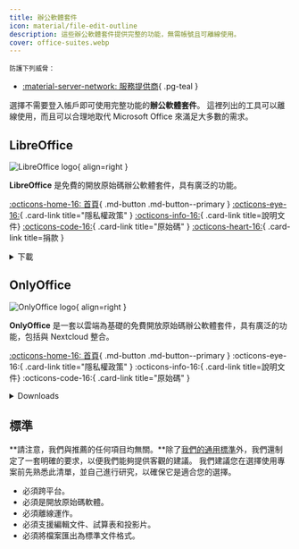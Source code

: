 ```yaml
---
title: 辦公軟體套件
icon: material/file-edit-outline
description: 這些辦公軟體套件提供完整的功能，無需帳號且可離線使用。
cover: office-suites.webp
---
```


<small>防護下列威脅：</small>

- [:material-server-network: 服務提供商](basics/common-threats.md#privacy-from-service-providers){ .pg-teal }

選擇不需要登入帳戶即可使用完整功能的**辦公軟體套件**。 這裡列出的工具可以離線使用，而且可以合理地取代 Microsoft Office 來滿足大多數的需求。

## LibreOffice

<div class="admonition recommendation" markdown>

![LibreOffice logo](assets/img/office-suites/libreoffice.svg){ align=right }

**LibreOffice** 是免費的開放原始碼辦公軟體套件，具有廣泛的功能。

[:octicons-home-16: 首頁](https://libreoffice.org){ .md-button .md-button--primary }
[:octicons-eye-16:](https://libreoffice.org/about-us/privacy/privacy-policy-en){ .card-link title="隱私權政策" }
[:octicons-info-16:](https://documentation.libreoffice.org/en/english-documentation){ .card-link title=說明文件}
[:octicons-code-16:](https://libreoffice.org/about-us/source-code){ .card-link title="原始碼" }
[:octicons-heart-16:](https://libreoffice.org/donate){ .card-link title=捐款 }

<details class="downloads" markdown>
<summary>下載</summary>

- [:simple-googleplay: Google Play](https://libreoffice.org/download/android-and-ios)
- [:simple-appstore: App Store](https://libreoffice.org/download/android-and-ios)
- [:fontawesome-brands-windows: Windows](https://libreoffice.org/download/download)
- [:simple-apple: macOS](https://libreoffice.org/download/download)
- [:simple-linux: Linux](https://libreoffice.org/download/download)
- [:simple-flathub: Flathub](https://flathub.org/apps/details/org.libreoffice.LibreOffice)

</details>

</div>

## OnlyOffice

<div class="admonition recommendation" markdown>

![OnlyOffice logo](assets/img/office-suites/onlyoffice.svg){ align=right }

**OnlyOffice** 是一套以雲端為基礎的免費開放原始碼辦公軟體套件，具有廣泛的功能，包括與 Nextcloud 整合。

[:octicons-home-16: 首頁](https://onlyoffice.com){ .md-button .md-button--primary }
:octicons-eye-16:{ .card-link title="隱私權政策" }
:octicons-info-16:{ .card-link title=說明文件}
:octicons-code-16:{ .card-link title="原始碼" }

<details class="downloads" markdown>
<summary>Downloads</summary>

- [:simple-googleplay: Google Play](https://play.google.com/store/apps/details?id=com.onlyoffice.documents)
- [:simple-appstore: App Store](https://apps.apple.com/app/id944896972)
- [:fontawesome-brands-windows: Windows](https://onlyoffice.com/download-desktop.aspx)
- [:simple-apple: macOS](https://onlyoffice.com/download-desktop.aspx)
- [:simple-linux: Linux](https://onlyoffice.com/download-desktop.aspx)
- [:simple-flathub: Flathub](https://flathub.org/apps/details/org.onlyoffice.desktopeditors)

</details>

</div>

## 標準

\*\*請注意，我們與推薦的任何項目均無關。\*\*除了[我們的通用標準](about/criteria.md)外，我們還制定了一套明確的要求，以便我們能夠提供客觀的建議。 我們建議您在選擇使用專案前先熟悉此清單，並自己進行研究，以確保它是適合您的選擇。

- 必須跨平台。
- 必須是開放原始碼軟體。
- 必須離線運作。
- 必須支援編輯文件、試算表和投影片。
- 必須將檔案匯出為標準文件格式。
